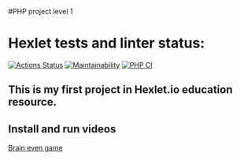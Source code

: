 #PHP project level 1

# Hexlet tests and linter status:
[![Actions Status](https://github.com/UsmonBarfakov/php-project-lvl1/workflows/hexlet-check/badge.svg)](https://github.com/UsmonBarfakov/php-project-lvl1/actions)
[![Maintainability](https://api.codeclimate.com/v1/badges/a99a88d28ad37a79dbf6/maintainability)](https://codeclimate.com/github/codeclimate/codeclimate/maintainability)
[![PHP CI](https://github.com/UsmonBarfakov/php-project-lvl1/actions/workflows/CI%20PHP.yml/badge.svg)](https://github.com/UsmonBarfakov/php-project-lvl1/actions/workflows/CI%20PHP.yml)

## This is my first project in Hexlet.io education resource.

## Install and run videos
[Brain even game](https://asciinema.org/a/vi9Q94VaNKTt3P9w9zRO5FRCI)